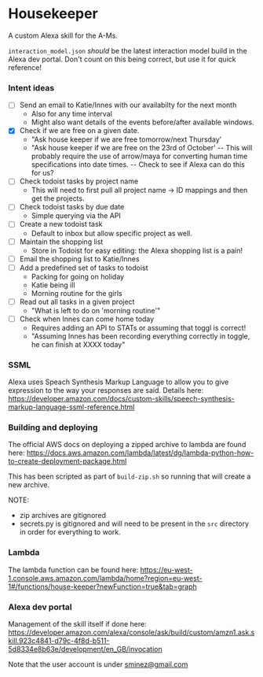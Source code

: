 # Housekeeper

A custom Alexa skill for the A-Ms.

`interaction_model.json` _should_ be the latest interaction model build in the
Alexa dev portal. Don't count on this being correct, but use it for quick
reference!


### Intent ideas
- [ ] Send an email to Katie/Innes with our availabilty for the next month
  - Also for any time interval
  - Might also want details of the events before/after available windows.
- [x] Check if we are free on a given date.
  - "Ask house keeper if we are free tomorrow/next Thursday'
  - "Ask house keeper if we are free on the 23rd of October'
  -- This will probably require the use of arrow/maya for converting human time
  specifications into date times.
  -- Check to see if Alexa can do this for us?
- [ ] Check todoist tasks by project name
  - This will need to first pull all project name -> ID mappings and then get
  the projects.
- [ ] Check todoist tasks by due date
  - Simple querying via the API
- [ ] Create a new todoist task
  - Default to inbox but allow specific project as well.
- [ ] Maintain the shopping list
  - Store in Todoist for easy editing: the Alexa shopping list is a pain!
- [ ] Email the shopping list to Katie/Innes
- [ ] Add a predefined set of tasks to todoist
  - Packing for going on holiday
  - Katie being ill
  - Morning routine for the girls
- [ ] Read out all tasks in a given project
  - "What is left to do on 'morning routine'"
- [ ] Check when Innes can come home today
  - Requires adding an API to STATs or assuming that toggl is correct!
  - "Assuming Innes has been recording everything correctly in toggle, he can
  finish at XXXX today"


### SSML
Alexa uses Speach Synthesis Markup Language to allow you to give expression to
the way your responses are said. Details here:
    https://developer.amazon.com/docs/custom-skills/speech-synthesis-markup-language-ssml-reference.html


### Building and deploying
The official AWS docs on deploying a zipped archive to lambda are found here:
    https://docs.aws.amazon.com/lambda/latest/dg/lambda-python-how-to-create-deployment-package.html

This has been scripted as part of `build-zip.sh` so running that will create a
new archive.

NOTE:
  - zip archives are gitignored
  - secrets.py is gitignored and will need to be present in the `src` directory
  in order for everything to work.


### Lambda
The lambda function can be found here:
    https://eu-west-1.console.aws.amazon.com/lambda/home?region=eu-west-1#/functions/house-keeper?newFunction=true&tab=graph


### Alexa dev portal
Management of the skill itself if done here:
    https://developer.amazon.com/alexa/console/ask/build/custom/amzn1.ask.skill.923c4841-d79c-4f8d-b511-5d8334e8b63e/development/en_GB/invocation

Note that the user account is under sminez@gmail.com
